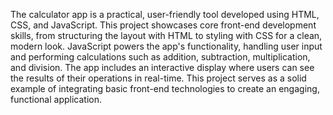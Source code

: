 The calculator app is a practical, user-friendly tool developed using HTML, CSS, and JavaScript. This project showcases core front-end development skills, from structuring the layout with HTML to styling with CSS for a clean, modern look. JavaScript powers the app's functionality, handling user input and performing calculations such as addition, subtraction, multiplication, and division. The app includes an interactive display where users can see the results of their operations in real-time. This project serves as a solid example of integrating basic front-end technologies to create an engaging, functional application.
